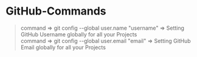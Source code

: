 # GitHub-Commands
>command => git config --global user.name "username" => Setting GitHub Username globally for all your Projects<br>
>command => git config --global user.email "email" => Setting GitHub Email globally for all your Projects
